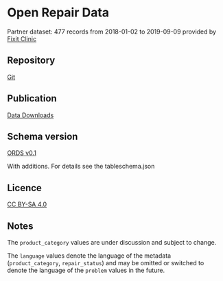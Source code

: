 # Open Repair Data

Partner dataset: 477 records from 2018-01-02 to 2019-09-09 provided by [Fixit Clinic](https://twitter.com/fixitclinic)

## Repository

[Git](https://github.com/openrepair)

## Publication

[Data Downloads](https://openrepair.org/open-data/downloads/)

## Schema version

[ORDS v0.1](https://docs.google.com/document/d/1zR7GO2Jot_1g7QFPNo5R9wgEFXYo9CiyByM264BAsB4/)

With additions. For details see the tableschema.json

## Licence

[CC BY-SA 4.0](https://creativecommons.org/licenses/by-sa/4.0/)

## Notes

The `product_category` values are under discussion and subject to change.

The `language` values denote the language of the metadata (`product_category`, `repair_status`) and may be omitted or switched to denote the language of the `problem` values in the future. 
